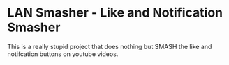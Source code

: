 # LAN Smasher - Like and Notification Smasher
This is a really stupid project that does nothing but SMASH the like and notifcation buttons on youtube videos.
